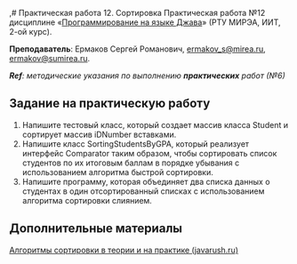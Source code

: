 ,# Практическая работа 12. Сортировка
Практическая работа №12 дисциплине «[Программирование на языке Джава](https://online-edu.mirea.ru/course/view.php?id=4053)» (РТУ МИРЭА, ИИТ, 2-ой курс).

**Преподаватель**: Ермаков Сергей Романович, ermakov_s@mirea.ru, ermakov@sumirea.ru.

***Ref**: методические указания по выполнению **практических** работ (№6)*

## Задание на практическую работу

1. Напишите тестовый класс, который создает массив класса Student и сортирует массив iDNumber вставками. 
2. Напишите класс SortingStudentsByGPA, который реализует интерфейс  Comparator таким образом, чтобы сортировать список студентов по их итоговым  баллам в порядке убывания с использованием алгоритма быстрой сортировки. 
3. Напишите программу, которая объединяет два списка данных о студентах  в один отсортированный списках с использованием алгоритма сортировки слиянием.

## Дополнительные материалы

[Алгоритмы сортировки в теории и на практике (javarush.ru)](https://javarush.ru/groups/posts/1997-algoritmih-sortirovki-v-teorii-i-na-praktike)

